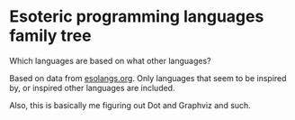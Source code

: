 # Esoteric programming languages family tree

Which languages are based on what other languages?

Based on data from [esolangs.org](http://esolangs.org). Only languages that seem to be inspired by, or inspired other languages are included.

Also, this is basically me figuring out Dot and Graphviz and such.
 